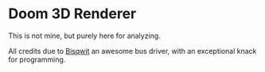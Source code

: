 # Doom 3D Renderer

This is not mine, but purely here for analyzing.

All credits due to [Bisqwit](http://bisqwit.iki.fi/) an awesome bus driver, with an exceptional knack for programming.
